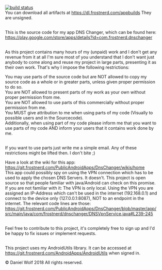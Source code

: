[![build status](https://git.frostnerd.com/PublicAndroidApps/DnsChanger/badges/master/build.svg)](https://git.frostnerd.com/PublicAndroidApps/DnsChanger/commits/master)
<br>You can download all artifacts at https://dl.frostnerd.com/appbuilds
They are unsigned.<br><br>


This is the source code for my app DNS Changer, which can be found here: https://play.google.com/store/apps/details?id=com.frostnerd.dnschanger<br><br>


As this project contains many hours of my (unpaid) work and I don't get any revenue from it at all I'm sure most of you understand that I don't want just anybody to come along and reuse my project in large parts, presenting it as their own work. That's why I impose the following restrictions:

You may use parts of the source code but are NOT allowed to copy my source code as a whole or in greater parts, unless given proper permission to do so.<br>
You are NOT allowed to present parts of my work as your own without proper permission from me.<br>
You are NOT allowed to use parts of this commercially without proper permission from me.<br>
You MUST give attribution to me when using parts of my code (Visually to possible users and in the Sourcecode).<br>
Additionally, when using part of my code please inform me that you want to use parts of my code AND inform your users that it contains work done by me.<br><br>

If you want to use parts just write me a simple email. Any of these restrictions might be lifted then. I don't bite ;)


Have a look at the wiki for this app: https://git.frostnerd.com/PublicAndroidApps/DnsChanger/wikis/home<br>
This app could possibly spy on using the VPN connection which has to be used to apply the chosen DNS Servers. It doesn't. This project is open source so that people familiar with java/Android can check on this promise.
If you are not familiar with it: The VPN is only local. Using the VPN you are assigned an IP-Address which can't be used in the internet (192.168.0.1) and connect to the device only (127.0.0.1:8087),
NOT to an endpoint in the internet. The relevant code lines are those: https://git.frostnerd.com/PublicAndroidApps/DnsChanger/blob/master/app/src/main/java/com/frostnerd/dnschanger/DNSVpnService.java#L239-245
<br><br>

Feel free to contribute to this project, it's completely free to sign up and I'd be happy to fix issues or implement requests.<br><br>

This project uses my AndroidUtils library. It can be accessed at https://git.frostnerd.com/AndroidApps/AndroidUtils when signed in.

© Daniel Wolf 2018
All rights reserved.<br>
